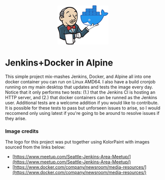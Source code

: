 

<!--![alt text](./artwork/combined_image.png)-->
<p align="center">
	<img src="artwork/logo165x127.png" alt="Jenkins holding docker in one hand to serve to you" width="165" style="max-width:165px"/>
</a>

# Jenkins+Docker in Alpine

This simple project mix-mashes Jenkins, Docker, and Alpine all into one docker container you can run on Linux AMD64. I also have a build cronjob running on my main desktop that updates and tests the image every day. Notice that it only performs two tests: (1.) that the Jenkins CI is hosting an HTTP server, and (2.) that docker containers can be runned as the Jenkins user. Additional tests are a welcome addition if you would like to contribute. It is possible for these tests to pass but unforseen issues to arise, so I would reccomend only using latest if you're going to be around to resolve issues if they arise.

### Image credits

The logo for this project was put together using KolorPaint with images sourced from the links below:

* [https://www.meetup.com/Seattle-Jenkins-Area-Meetup/](https://www.meetup.com/Seattle-Jenkins-Area-Meetup/)
* [https://www.docker.com/company/newsroom/media-resources/](https://www.docker.com/company/newsroom/media-resources/)


